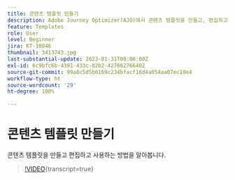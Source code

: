 ```yaml
---
title: 콘텐츠 템플릿 만들기
description: Adobe Journey Optimizer(AJO)에서 콘텐츠 템플릿을 만들고, 편집하고, 사용하는 방법을 알아봅니다.
feature: Templates
role: User
level: Beginner
jira: KT-10846
thumbnail: 3413743.jpg
last-substantial-update: 2023-01-31T00:00:00Z
exl-id: 6c9bfc6b-4391-433c-82b2-427662766402
source-git-commit: 99a8c5d5b0169c234bfacf16d4a054aa07ec10e4
workflow-type: ht
source-wordcount: '29'
ht-degree: 100%

---
```


# 콘텐츠 템플릿 만들기

콘텐츠 템플릿을 만들고 편집하고 사용하는 방법을 알아봅니다.

>[!VIDEO](https://video.tv.adobe.com/v/3418588?quality=12&learn=on&captions=kor){transcript=true}

